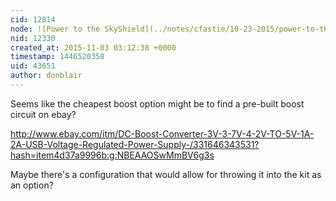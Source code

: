 ```yaml
---
cid: 12814
node: ![Power to the SkyShield](../notes/cfastie/10-23-2015/power-to-the-skyshield)
nid: 12330
created_at: 2015-11-03 03:12:38 +0000
timestamp: 1446520358
uid: 43651
author: donblair
---
```


Seems like the cheapest boost option might be to find a pre-built boost circuit on ebay?

http://www.ebay.com/itm/DC-Boost-Converter-3V-3-7V-4-2V-TO-5V-1A-2A-USB-Voltage-Regulated-Power-Supply-/331646343531?hash=item4d37a9996b:g:NBEAAOSwMmBV6g3s

Maybe there's a configuration that would allow for throwing it into the kit as an option?